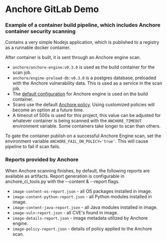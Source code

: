# Anchore GitLab Demo

### Example of a container build pipeline, which includes Anchore container security scanning

Contains a very simple Nodejs application, which is published to a registry as a runnable docker container.

After container is built, it is sent through an Anchore engine scan.
* `anchore/anchore-engine:v0.3.0` is used as the build container for the scan job.
* `anchore/engine-preload-db:v0.3.0` is a postgres database, preloaded with the Anchore vulnerability data. This is used as a service in the scan job.
* The [default configuration](https://raw.githubusercontent.com/anchore/anchore-engine/v0.3.0/scripts/docker-compose/config.yaml) for Anchore engine is used on the build container.
* Scans use the default [Anchore policy](https://anchore.freshdesk.com/support/solutions/articles/36000074706-policies). Using customized policies will become an option at a future time.
* A timeout of 500s is used for this project, this value can be adjusted for whatever container is being scanned with the `ANCHORE_TIMEOUT` environment variable. Some containers take longer to scan than others.

To gate the container publish on a successful Anchore Engine scan, set the environment variable `ANCHORE_FAIL_ON_POLICY='true'`. This will cause pipeline to fail if scan fails.

### Reports provided by Anchore

When Anchore scanning finishes, by default, the following reports are available as artifacts. Report generation is configurable in anchore_ci_tools.py with the --content & --report flags.
* `image-content-os-report.json` - all OS packages installed in image.
* `image-content-python-report.json` - all Python modules installed in image.
* `image-content-java-report.json` - all Java modules installed in image.
* `image-vuln-report.json` - all CVE's found in image.
* `image-details-report.json` - image metadata utilized by Anchore engine.
* `image-policy-report.json` - details of policy applied to the Anchore scan.
